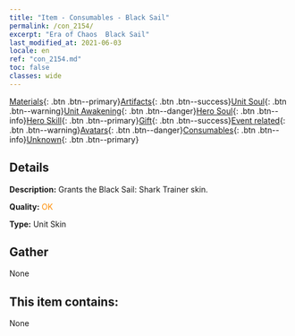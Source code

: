 ```yaml
---
title: "Item - Consumables - Black Sail"
permalink: /con_2154/
excerpt: "Era of Chaos  Black Sail"
last_modified_at: 2021-06-03
locale: en
ref: "con_2154.md"
toc: false
classes: wide
---
```

 [Materials](/Items/){: .btn .btn--primary}[Artifacts](/Items/Artifacts/){: .btn .btn--success}[Unit Soul](/Items/UnitSoul/){: .btn .btn--warning}[Unit Awakening](/Items/UnitAwakening/){: .btn .btn--danger}[Hero Soul](/Items/HeroSoul/){: .btn .btn--info}[Hero Skill](/Items/HeroSkill/){: .btn .btn--primary}[Gift](/Items/Gift/){: .btn .btn--success}[Event related](/Items/Events/){: .btn .btn--warning}[Avatars](/Items/Avatars/){: .btn .btn--danger}[Consumables](/Items/Consumables/){: .btn .btn--info}[Unknown](/Items/Unknown/){: .btn .btn--primary}

## Details
 **Description:** Grants the Black Sail: Shark Trainer skin.

 **Quality:** <span style="color: #FF8C00">OK</span>

 **Type:** Unit Skin

## Gather

  None

## This item contains:

  None

